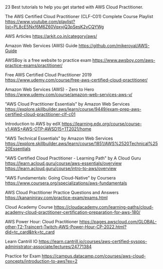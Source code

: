 23 Best tutorials to help you get started with AWS Cloud Practitioner.

The AWS Certified Cloud Practitioner (CLF-C01) Complete Course Playlist
https://www.youtube.com/playlist?list=PL8cE5Nxf6M6Z60VqxyjQ3pSesK2yCQYWg

AWS Articles
https://arkit.co.in/category/aws/

Amazon Web Services (AWS) Guide
https://github.com/mikeroyal/AWS-Guide

AWSBoy is a free website to practice exam
https://www.awsboy.com/aws-practice-exams/practitioner/

Free AWS Certified Cloud Practitioner 2019
https://www.udemy.com/course/free-aws-certified-cloud-practitioner/

Amazon Web Services (AWS) - Zero to Hero
https://www.udemy.com/course/amazon-web-services-aws-v/

"AWS Cloud Practitioner Essentials" by Amazon Web Services
https://explore.skillbuilder.aws/learn/course/9449/exam-prep-aws-certified-cloud-practitioner-clf-c01

Introduction to AWS by edX
https://learning.edx.org/course/course-v1:AWS+AWS-OTP-AWSD15+1T2021/home

"AWS Technical Essentials" by Amazon Web Services
https://explore.skillbuilder.aws/learn/course/1851/AWS%2520Technical%2520Essentials

"AWS Certified Cloud Practitioner - Learning Path" by A Cloud Guru
https://learn.acloud.guru/course/aws-essentials/overview
https://learn.acloud.guru/course/intro-to-aws/overview

"AWS Fundamentals: Going Cloud-Native" by Coursera
https://www.coursera.org/specializations/aws-fundamentals

AWS Cloud Practitioner Practice Questions and Answers
https://kananinirav.com/practice-exam/exams.html

Cloud Academy Course
https://cloudacademy.com/learning-paths/cloud-academy-cloud-practitioner-certification-preparation-for-aws-180/

AWS Power Hour: Cloud Practitioner
https://pages.awscloud.com/GLOBAL-other-T2-Traincert-Twitch-AWS-Power-Hour-CP-2022.html?did=tc_card&trk=tc_card

Learn Cantrill IO
https://learn.cantrill.io/courses/aws-certified-sysops-administrator-associate/lectures/24771384

Practice for Exam
https://campus.datacamp.com/courses/aws-cloud-concepts/introduction-to-aws?ex=2
